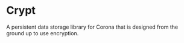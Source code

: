 Crypt
=====

A persistent data storage library for Corona that is designed from the ground up to use encryption.
